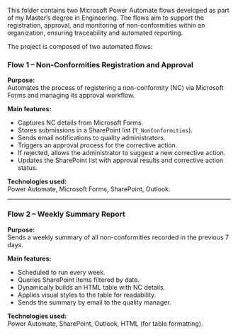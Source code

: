 
This folder contains two Microsoft Power Automate flows developed as part of my Master’s degree in Engineering. The flows aim to support the registration, approval, and monitoring of non-conformities within an organization, ensuring traceability and automated reporting.

The project is composed of two automated flows:

###  Flow 1 – Non-Conformities Registration and Approval 


**Purpose:**  
Automates the process of registering a non-conformity (NC) via Microsoft Forms and managing its approval workflow.

**Main features:**
- Captures NC details from Microsoft Forms.
- Stores submissions in a SharePoint list (`T_NonConformities`).
- Sends email notifications to quality administrators.
- Triggers an approval process for the corrective action.
- If rejected, allows the administrator to suggest a new corrective action.
- Updates the SharePoint list with approval results and corrective action status.

**Technologies used:**  
Power Automate, Microsoft Forms, SharePoint, Outlook.

---

###  Flow 2 – Weekly Summary Report

**Purpose:**  
Sends a weekly summary of all non-conformities recorded in the previous 7 days.

**Main features:**
- Scheduled to run every week.
- Queries SharePoint items filtered by date.
- Dynamically builds an HTML table with NC details.
- Applies visual styles to the table for readability.
- Sends the summary by email to the quality manager.

**Technologies used:**  
Power Automate, SharePoint, Outlook, HTML (for table formatting).



